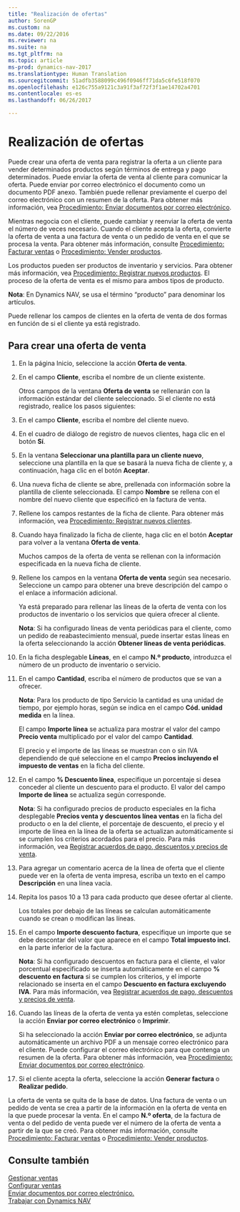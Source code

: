 ```yaml
---
title: "Realización de ofertas"
author: SorenGP
ms.custom: na
ms.date: 09/22/2016
ms.reviewer: na
ms.suite: na
ms.tgt_pltfrm: na
ms.topic: article
ms-prod: dynamics-nav-2017
ms.translationtype: Human Translation
ms.sourcegitcommit: 51adfb3588099c496f0946ff71da5c6fe518f070
ms.openlocfilehash: e126c755a9121c3a91f3af72f3f1ae14702a4701
ms.contentlocale: es-es
ms.lasthandoff: 06/26/2017

---
```


# <a name="how-to-make-offers"></a>Realización de ofertas
Puede crear una oferta de venta para registrar la oferta a un cliente para vender determinados productos según términos de entrega y pago determinados. Puede enviar la oferta de venta al cliente para comunicar la oferta. Puede enviar por correo electrónico el documento como un documento PDF anexo. También puede rellenar previamente el cuerpo del correo electrónico con un resumen de la oferta. Para obtener más información, vea [Procedimiento: Enviar documentos por correo electrónico](ui-how-send-documents-email.md).

Mientras negocia con el cliente, puede cambiar y reenviar la oferta de venta el número de veces necesario. Cuando el cliente acepta la oferta, convierte la oferta de venta a una factura de venta o un pedido de venta en el que se procesa la venta. Para obtener más información, consulte [Procedimiento: Facturar ventas](sales-how-invoice-sales.md) o [Procedimiento: Vender productos](sales-how-sell-products.md).

Los productos pueden ser productos de inventario y servicios. Para obtener más información, vea [Procedimiento: Registrar nuevos productos](inventory-how-register-new-products.md). El proceso de la oferta de venta es el mismo para ambos tipos de producto.

**Nota**: En Dynamics NAV, se usa el término “producto” para denominar los artículos.

Puede rellenar los campos de clientes en la oferta de venta de dos formas en función de si el cliente ya está registrado.

## <a name="to-create-a-sales-quote"></a>Para crear una oferta de venta
1. En la página Inicio, seleccione la acción **Oferta de venta**.  
2. En el campo **Cliente**, escriba el nombre de un cliente existente.

    Otros campos de la ventana **Oferta de venta** se rellenarán con la información estándar del cliente seleccionado. Si el cliente no está registrado, realice los pasos siguientes:

3. En el campo **Cliente**, escriba el nombre del cliente nuevo.
4. En el cuadro de diálogo de registro de nuevos clientes, haga clic en el botón **Sí**.
5. En la ventana **Seleccionar una plantilla para un cliente nuevo**, seleccione una plantilla en la que se basará la nueva ficha de cliente y, a continuación, haga clic en el botón **Aceptar**.
6. Una nueva ficha de cliente se abre, prellenada con información sobre la plantilla de cliente seleccionada. El campo **Nombre** se rellena con el nombre del nuevo cliente que especificó en la factura de venta.
7. Rellene los campos restantes de la ficha de cliente. Para obtener más información, vea [Procedimiento: Registrar nuevos clientes](sales-how-register-new-customers.md).  
8. Cuando haya finalizado la ficha de cliente, haga clic en el botón **Aceptar** para volver a la ventana **Oferta de venta**.

    Muchos campos de la oferta de venta se rellenan con la información especificada en la nueva ficha de cliente.
9. Rellene los campos en la ventana **Oferta de venta** según sea necesario. Seleccione un campo para obtener una breve descripción del campo o el enlace a información adicional.

    Ya está preparado para rellenar las líneas de la oferta de venta con los productos de inventario o los servicios que quiera ofrecer al cliente.

    **Nota**: Si ha configurado líneas de venta periódicas para el cliente, como un pedido de reabastecimiento mensual, puede insertar estas líneas en la oferta seleccionando la acción **Obtener líneas de venta periódicas**.
10. En la ficha desplegable **Líneas**, en el campo **N.º producto**,  introduzca el número de un producto de inventario o servicio.
11. En el campo **Cantidad**, escriba el número de productos que se van a ofrecer.

    **Nota**: Para los producto de tipo Servicio la cantidad es una unidad de tiempo, por ejemplo horas, según se indica en el campo **Cód. unidad medida** en la línea.

    El campo **Importe línea** se actualiza para mostrar el valor del campo **Precio venta** multiplicado por el valor del campo **Cantidad**.

    El precio y el importe de las líneas se muestran con o sin IVA dependiendo de qué seleccione en el campo **Precios incluyendo el impuesto de ventas** en la ficha del cliente.
12. En el campo **% Descuento línea**, especifique un porcentaje si desea conceder al cliente un descuento para el producto. El valor del campo **Importe de línea** se actualiza según corresponde.

    **Nota**: Si ha configurado precios de producto especiales en la ficha desplegable **Precios venta y descuentos línea ventas** en la ficha del producto o en la del cliente, el porcentaje de descuento, el precio y el importe de línea en la línea de la oferta se actualizan automáticamente si se cumplen los criterios acordados para el precio. Para más información, vea [Registrar acuerdos de pago, descuentos y precios de venta](sales-how-record-sales-price-discount-payment-agreements.md).
13. Para agregar un comentario acerca de la línea de oferta que el cliente puede ver en la oferta de venta impresa, escriba un texto en el campo **Descripción** en una línea vacía.  
14. Repita los pasos 10 a 13 para cada producto que desee ofertar al cliente.

    Los totales por debajo de las líneas se calculan automáticamente cuando se crean o modifican las líneas.
15. En el campo **Importe descuento factura**, especifique un importe que se debe descontar del valor que aparece en el campo **Total impuesto incl.** en la parte inferior de la factura.

    **Nota**: Si ha configurado descuentos en factura para el cliente, el valor porcentual especificado se inserta automáticamente en el campo **% descuento en factura** si se cumplen los criterios, y el importe relacionado se inserta en el campo **Descuento en factura excluyendo IVA**. Para más información, vea [Registrar acuerdos de pago, descuentos y precios de venta](sales-how-record-sales-price-discount-payment-agreements.md).
16. Cuando las líneas de la oferta de venta ya estén completas, seleccione la acción **Enviar por correo electrónico** o **Imprimir**.

    Si ha seleccionado la acción **Enviar por correo electrónico**, se adjunta automáticamente un archivo PDF a un mensaje correo electrónico para el cliente. Puede configurar el correo electrónico para que contenga un resumen de la oferta. Para obtener más información, vea [Procedimiento: Enviar documentos por correo electrónico](ui-how-send-documents-email.md).
17. Si el cliente acepta la oferta, seleccione la acción **Generar factura** o **Realizar pedido**.

La oferta de venta se quita de la base de datos. Una factura de venta o un pedido de venta se crea a partir de la información en la oferta de venta en la que puede procesar la venta. En el campo **N.º oferta**, de la factura de venta o del pedido de venta puede ver el número de la oferta de venta a partir de la que se creó. Para obtener más información, consulte [Procedimiento: Facturar ventas](sales-how-invoice-sales.md) o [Procedimiento: Vender productos](sales-how-sell-products.md).

## <a name="see-also"></a>Consulte también  
[Gestionar ventas](sales-manage-sales.md)  
[Configurar ventas](sales-setup-sales.md)  
[Enviar documentos por correo electrónico.](ui-how-send-documents-email.md)  
[Trabajar con Dynamics NAV](ui-work-product.md)

